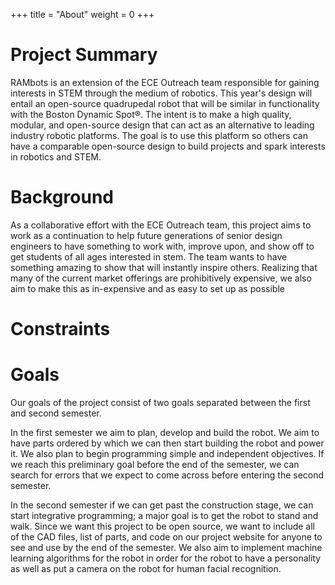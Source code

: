 +++
title = "About"
weight = 0
+++
# Project Summary
RAMbots is an extension of the ECE Outreach team responsible for gaining interests in STEM through the medium of robotics. This year's design will entail an open-source quadrupedal robot that will be similar in functionality with the Boston Dynamic Spot®. The intent is to make a high quality, modular, and open-source design that can act as an alternative to leading industry robotic platforms. The goal is to use this platform so others can have a comparable open-source design to build projects and spark interests in robotics and STEM.

# Background

As a collaborative effort with the ECE Outreach team, this project aims to work as a continuation to help future generations of senior design engineers to have something to work with, improve upon, and show off to get students of all ages interested in stem.
The team wants to have something amazing to show that will instantly inspire others.
Realizing that many of the current market offerings are prohibitively expensive, we also aim to make this as in-expensive and as easy to set up as possible

# Constraints

# Goals
Our goals of the project consist of two goals separated between the first and second semester.

In the first semester we aim to plan, develop and build the robot.
We aim to have parts ordered by which we can then start building the robot and power it.
We also plan to begin programming simple and independent objectives.
If we reach this preliminary goal before the end of the semester, we can search for errors that we expect to come across before entering the second semester.

In the second semester if we can get past the construction stage, we can start integrative programming; a major goal is to get the robot to stand and walk.
Since we want this project to be open source, we want to include all of the CAD files, list of parts, and code on our project website for anyone to see and use by the end of the semester.
We also aim to implement machine learning algorithms for the robot in order for the robot to have a personality as well as put a camera on the robot for human facial recognition.
